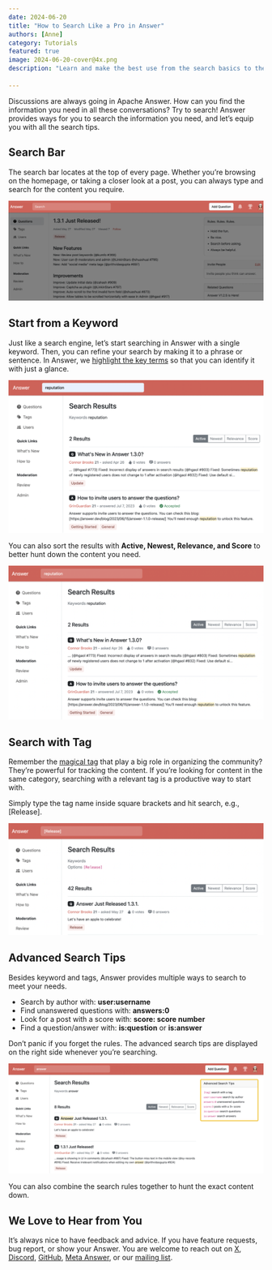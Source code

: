 ```yaml
---
date: 2024-06-20
title: "How to Search Like a Pro in Answer"
authors: [Anne]
category: Tutorials
featured: true
image: 2024-06-20-cover@4x.png
description: "Learn and make the best use from the search basics to the advanced tips in Apache Answer."

---
```


Discussions are always going in Apache Answer. How can you find the information you need in all these conversations? Try to search! Answer provides ways for you to search the information you need, and let’s equip you with all the search tips.

## Search Bar
The search bar locates at the top of every page. Whether you’re browsing on the homepage, or taking a closer look at a post, you can always type and search for the content you require. 

![Search Bar in Answer Locates on the Top of Every Page](Search%20Bar.png)

## Start from a Keyword
Just like a search engine, let’s start searching in Answer with a single keyword. Then, you can refine your search by making it to a phrase or sentence. In Answer, we [highlight the key terms](https://answer.apache.org/blog/what-is-new-in-apache-answer-1.3.0/#fine-tunings-youll-love) so that you can identify it with just a glance. 

![Search with Keyword in Answer](search%20with%20keyword.png)

You can also sort the results with **Active, Newest, Relevance, and Score** to better hunt down the content you need.

![Sort Search Results](sort%20search%20results.png)


## Search with Tag
Remember the [magical tag](https://answer.apache.org/blog/how-to-build-a-help-center-with-your-users-and-answer#03-organize-categories-with-tags) that play a big role in organizing the community? They’re powerful for tracking the content. If you’re looking for content in the same category, searching with a relevant tag is a productive way to start with. 

Simply type the tag name inside square brackets and hit search, e.g., [Release]. 

![Search with Tag in Answer](search%20with%20tags.png)

## Advanced Search Tips
Besides keyword and tags, Answer provides multiple ways to search to meet your needs.
* Search by author with: **user:username**
* Find unanswered questions with: **answers:0**
* Look for a post with a score with: **score: score number**
* Find a question/answer with: **is:question** or **is:answer**

Don’t panic if you forget the rules. The advanced search tips are displayed on the right side whenever you’re searching.

![Advanced Search Tips at the Right Side of the Searching Page](Advanced%20Search%20Tips.png)

You can also combine the search rules together to hunt the exact content down.

## We Love to Hear from You
It’s always nice to have feedback and advice. If you have feature requests, bug report, or show your Answer. You are welcome to reach out on [X](https://twitter.com/answerdev), [Discord](https://discord.gg/a6PZZbfnFx), [GitHub](https://github.com/apache/incubator-answer), [Meta Answer](https://meta.answer.dev/), or our [mailing list](https://answer.apache.org/community/support).
